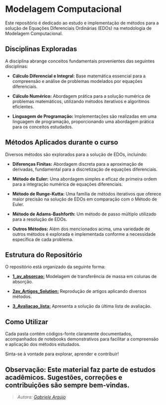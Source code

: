 # Modelagem Computacional

Este repositório é dedicado ao estudo e implementação de métodos para a solução de Equações Diferenciais Ordinárias (EDOs) na metodologia de Modelagem Computacional.

## Disciplinas Exploradas

A disciplina abrange conceitos fundamentais provenientes das seguintes disciplinas:

- **Cálculo Diferencial e Integral:** Base matemática essencial para a compreensão e análise de problemas modelados por equações diferenciais.

- **Cálculo Numérico:** Abordagem prática para a solução numérica de problemas matemáticos, utilizando métodos iterativos e algoritmos eficientes.

- **Linguagem de Programação:** Implementações são realizadas em uma linguagem de programação, proporcionando uma abordagem prática para os conceitos estudados.

## Métodos Aplicados durante o curso

Diversos métodos são explorados para a solução de EDOs, incluindo:

- **Diferenças Finitas:** Abordagem discreta para a aproximação de derivadas, fundamental para a discretização de equações diferenciais.

- **Método de Euler:** Uma abordagem simples e eficaz de primeira ordem para a integração numérica de equações diferenciais.

- **Método de Runge-Kutta:** Uma família de métodos iterativos que oferece maior precisão na solução de EDOs em comparação com o Método de Euler.

- **Método de Adams-Bashforth:** Um método de passo múltiplo utilizado para a resolução de EDOs.

- **Outros Métodos:** Além dos mencionados acima, uma variedade de outros métodos é explorada e implementada conforme a necessidade específica de cada problema.

## Estrutura do Repositório

O repositório está organizado da seguinte forma:

- [**1_av_absorcao:**](/1_av_absorcao) Modelagem de transferência de massa em colunas de absorção.

- [**2av_Artigos_Solution:**](/2av_Artigos_Solution) Reprodução de artigos aplicando diversos métodos.

- [**3_Avaliacao_lista:**](/3_Avaliacao_lista) Apresenta a solução da última lista de avaliação.

## Como Utilizar

Cada pasta contém códigos-fonte claramente documentados, acompanhados de notebooks demonstrativos para facilitar a compreensão e aplicação dos métodos estudados.

Sinta-se à vontade para explorar, aprender e contribuir!

**Observação:** Este material faz parte de estudos acadêmicos. Sugestões, correções e contribuições são sempre bem-vindas.
---
> *Autora: [Gabriele Araújo](https://github.com/GabrieleAraujo)*
